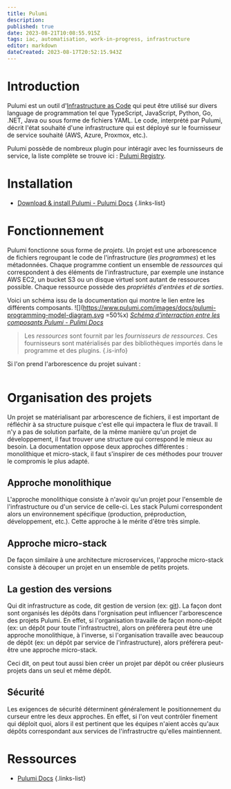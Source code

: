 ```yaml
---
title: Pulumi
description: 
published: true
date: 2023-08-21T10:08:55.915Z
tags: iac, automatisation, work-in-progress, infrastructure
editor: markdown
dateCreated: 2023-08-17T20:52:15.943Z
---
```


# Introduction
Pulumi est un outil d'[Infrastructure as Code](/iac) qui peut être utilisé sur divers language de programmation tel que TypeScript, JavaScript, Python, Go, .NET, Java ou sous forme de fichiers YAML. Le code, interprété par Pulumi, décrit l'état souhaité d'une infrastructure qui est déployé sur le fournisseur de service souhaité (AWS, Azure, Proxmox, etc.).

Pulumi possède de nombreux plugin pour intéragir avec les fournisseurs de service, la liste complète se trouve ici : [Pulumi Registry](https://www.pulumi.com/registry/).

# Installation
- [Download & install Pulumi - Pulumi Docs](https://www.pulumi.com/docs/install/)
{.links-list}


# Fonctionnement
Pulumi fonctionne sous forme de *projets*. Un projet est une arborescence de fichiers regroupant le code de l'infrastructure (*les programmes*) et les métadonnées. Chaque programme contient un ensemble de *ressources* qui correspondent à des éléments de l'infrastructure, par exemple une instance AWS EC2, un bucket S3 ou un disque virtuel sont autant de ressources possible. Chaque ressource possède des *propriétés d'entrées et de sorties*.

Voici un schéma issu de la documentation qui montre le lien entre les différents composants.
![](https://www.pulumi.com/images/docs/pulumi-programming-model-diagram.svg =50%x)
*[Schéma d'interraction entre les composants Pulumi - Pulimi Docs](https://www.pulumi.com/docs/concepts/)*

> Les *ressources* sont fournit par les *fournisseurs de ressources*. Ces fournisseurs sont matérialisés par des bibliothèques importés dans le programme et des plugins.
{.is-info}

Si l'on prend l'arborescence du projet suivant :
```

```

# Organisation des projets
Un projet se matérialisant par arborescence de fichiers, il est important de réfléchir à sa structure puisque c'est elle qui impactera le flux de travail. Il n'y a pas de solution parfaite, de la même manière qu'un projet de développement, il faut trouver une structure qui correspond le mieux au besoin. La documentation oppose deux approches différentes : monolithique et micro-stack, il faut s'inspirer de ces méthodes pour trouver le compromis le plus adapté.

## Approche monolithique
L'approche monolithique consiste à n'avoir qu'un projet pour l'ensemble de l'infrastructure ou d'un service de celle-ci. Les stack Pulumi correspondent alors un environnement spécifique (production, préproduction, développement, etc.). Cette approche à le mérite d'être très simple.

## Approche micro-stack
De façon similaire à une architecture microservices, l'approche micro-stack consiste à découper un projet en un ensemble de petits projets.

## La gestion des versions
Qui dit infrastructure as code, dit gestion de version (ex: [git](/git)). La façon dont sont organisés les dépôts dans l'orgnisation peut influencer l'arborescence des projets Pulumi. En effet, si l'organisation travaille de façon mono-dépôt (ex: un dépôt pour toute l'infrastructre), alors on préférera peut être une approche monolithique, à l'inverse, si l'organisation travaille avec beaucoup de dépôt (ex: un dépôt par service de l'infrastructure), alors préférera peut-être une approche micro-stack.

Ceci dit, on peut tout aussi bien créer un projet par dépôt ou créer plusieurs projets dans un seul et même dépôt.

## Sécurité
Les exigences de sécurité déterminent généralement le positionnement du curseur entre les deux approches. En effet, si l'on veut contrôler finement qui déploit quoi, alors il est pertinent que les équipes n'aient accès qu'aux dépôts correspondant aux services de l'infrastructre qu'elles maintiennent.

# Ressources
- [Pulumi Docs](https://www.pulumi.com/docs/)
{.links-list}